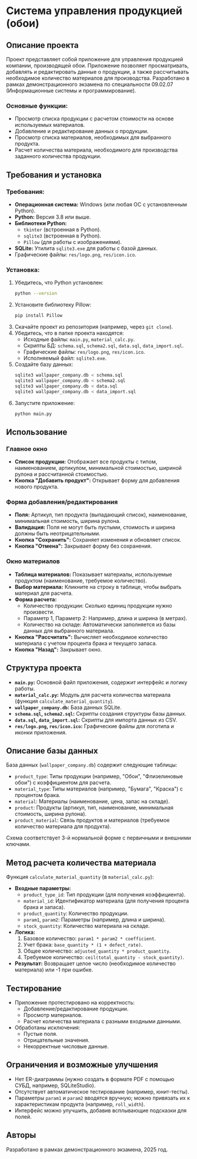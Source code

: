 # Система управления продукцией (обои)

## Описание проекта

Проект представляет собой приложение для управления продукцией компании, производящей обои. Приложение позволяет просматривать, добавлять и редактировать данные о продукции, а также рассчитывать необходимое количество материалов для производства. Разработано в рамках демонстрационного экзамена по специальности 09.02.07 (Информационные системы и программирование).

### Основные функции:
- Просмотр списка продукции с расчетом стоимости на основе используемых материалов.
- Добавление и редактирование данных о продукции.
- Просмотр списка материалов, необходимых для выбранного продукта.
- Расчет количества материала, необходимого для производства заданного количества продукции.

## Требования и установка

### Требования:
- **Операционная система:** Windows (или любая ОС с установленным Python).
- **Python:** Версия 3.8 или выше.
- **Библиотеки Python:**
  - `tkinter` (встроенная в Python).
  - `sqlite3` (встроенная в Python).
  - `Pillow` (для работы с изображениями).
- **SQLite:** Утилита `sqlite3.exe` для работы с базой данных.
- Графические файлы: `res/logo.png`, `res/icon.ico`.

### Установка:
1. Убедитесь, что Python установлен:
   ```bash
   python --version
   ```
2. Установите библиотеку Pillow:
   ```bash
   pip install Pillow
   ```
3. Скачайте проект из репозитория (например, через `git clone`).
4. Убедитесь, что в папке проекта находятся:
   - Исходные файлы: `main.py`, `material_calc.py`.
   - Скрипты БД: `schema.sql`, `schema2.sql`, `data.sql`, `data_import.sql`.
   - Графические файлы: `res/logo.png`, `res/icon.ico`.
   - Исполняемый файл: `sqlite3.exe`.
5. Создайте базу данных:
   ```bash
   sqlite3 wallpaper_company.db < schema.sql
   sqlite3 wallpaper_company.db < schema2.sql
   sqlite3 wallpaper_company.db < data.sql
   sqlite3 wallpaper_company.db < data_import.sql
   ```
6. Запустите приложение:
   ```bash
   python main.py
   ```

## Использование

### Главное окно
- **Список продукции:** Отображает все продукты с типом, наименованием, артикулом, минимальной стоимостью, шириной рулона и рассчитанной стоимостью.
- **Кнопка "Добавить продукт":** Открывает форму для добавления нового продукта.

### Форма добавления/редактирования
- **Поля:** Артикул, тип продукта (выпадающий список), наименование, минимальная стоимость, ширина рулона.
- **Валидация:** Поля не могут быть пустыми, стоимость и ширина должны быть неотрицательными.
- **Кнопка "Сохранить":** Сохраняет изменения и обновляет список.
- **Кнопка "Отмена":** Закрывает форму без сохранения.

### Окно материалов
- **Таблица материалов:** Показывает материалы, используемые продуктом (наименование, требуемое количество).
- **Выбор материала:** Кликните на строку в таблице, чтобы выбрать материал для расчета.
- **Форма расчета:**
  - Количество продукции: Сколько единиц продукции нужно произвести.
  - Параметр 1, Параметр 2: Например, длина и ширина (в метрах).
  - Количество на складе: Автоматически заполняется из базы данных для выбранного материала.
- **Кнопка "Рассчитать":** Вычисляет необходимое количество материала с учетом процента брака и текущего запаса.
- **Кнопка "Назад":** Закрывает окно.

## Структура проекта

- **`main.py`:** Основной файл приложения, содержит интерфейс и логику работы.
- **`material_calc.py`:** Модуль для расчета количества материала (функция `calculate_material_quantity`).
- **`wallpaper_company.db`:** База данных SQLite.
- **`schema.sql`, `schema2.sql`:** Скрипты создания структуры базы данных.
- **`data.sql`, `data_import.sql`:** Скрипты для импорта данных из CSV.
- **`res/logo.png`, `res/icon.ico`:** Графические файлы для логотипа и иконки приложения.

## Описание базы данных

База данных (`wallpaper_company.db`) содержит следующие таблицы:
- `product_type`: Типы продукции (например, "Обои", "Флизелиновые обои") с коэффициентом для расчета.
- `material_type`: Типы материалов (например, "Бумага", "Краска") с процентом брака.
- `material`: Материалы (наименование, цена, запас на складе).
- `product`: Продукты (артикул, тип, наименование, минимальная стоимость, ширина рулона).
- `product_material`: Связь продуктов и материалов (требуемое количество материала для продукта).

Схема соответствует 3-й нормальной форме с первичными и внешними ключами.

## Метод расчета количества материала

Функция `calculate_material_quantity` (в `material_calc.py`):
- **Входные параметры:**
  - `product_type_id`: Тип продукции (для получения коэффициента).
  - `material_id`: Идентификатор материала (для получения процента брака и запаса).
  - `product_quantity`: Количество продукции.
  - `param1`, `param2`: Параметры (например, длина и ширина).
  - `stock_quantity`: Количество материала на складе.
- **Логика:**
  1. Базовое количество: `param1 * param2 * coefficient`.
  2. Учет брака: `base_quantity * (1 + defect_rate)`.
  3. Общее количество: `adjusted_quantity * product_quantity`.
  4. Требуемое количество: `ceil(total_quantity - stock_quantity)`.
- **Результат:** Возвращает целое число (необходимое количество материала) или -1 при ошибке.

## Тестирование

- Приложение протестировано на корректность:
  - Добавление/редактирование продукции.
  - Просмотр материалов.
  - Расчет количества материала с разными входными данными.
- Обработаны исключения:
  - Пустые поля.
  - Отрицательные значения.
  - Некорректные числовые данные.

## Ограничения и возможные улучшения

- Нет ER-диаграммы (нужно создать в формате PDF с помощью СУБД, например, SQLiteStudio).
- Отсутствует автоматическое тестирование (например, юнит-тесты).
- Параметры `param1` и `param2` вводятся вручную; можно привязать их к характеристикам продукта (например, `roll_width`).
- Интерфейс можно улучшить, добавив всплывающие подсказки для полей.

## Авторы

Разработано в рамках демонстрационного экзамена, 2025 год.